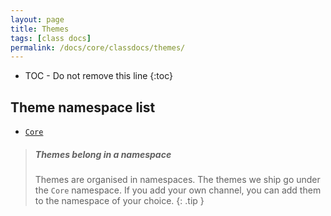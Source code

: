 ```yaml
---
layout: page
title: Themes
tags: [class docs]
permalink: /docs/core/classdocs/themes/
---
```

* TOC - Do not remove this line
{:toc}

## Theme namespace list 

- [`Core`](core)

> <h5 class="notoc">Themes belong in a namespace</h5>
>
> Themes are organised in namespaces. The themes we ship go under the `Core` namespace.
> If you add your own channel, you can add them to the namespace of your choice.
{: .tip }
